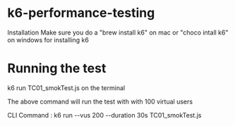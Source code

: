 # k6-performance-testing

Installation
Make sure you do a "brew install k6" on mac or "choco intall k6" on windows for installing k6

# Running the test

k6 run TC01_smokTest.js on the terminal

The above command will run the test with with 100 virtual users

CLI Command : k6 run --vus 200 --duration 30s TC01_smokTest.js
